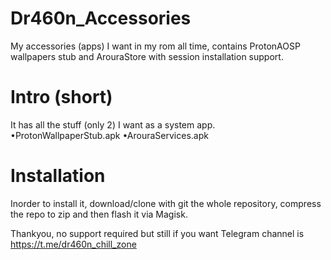 # Dr460n_Accessories
My accessories (apps) I want in my rom all time, contains ProtonAOSP wallpapers stub and ArouraStore with session installation support. 

# Intro (short)
It has all the stuff (only 2) I want as a system app.
•ProtonWallpaperStub.apk
•ArouraServices.apk
# Installation 
Inorder to install it, download/clone with git the whole repository, compress the repo to zip and then flash it via Magisk.

Thankyou, no support required but still if you want 
Telegram channel is https://t.me/dr460n_chill_zone
